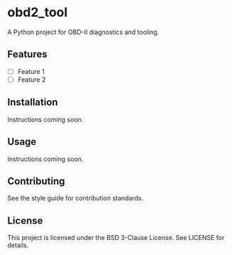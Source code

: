 # obd2_tool

A Python project for OBD-II diagnostics and tooling.

## Features
- [ ] Feature 1
- [ ] Feature 2

## Installation
Instructions coming soon.

## Usage
Instructions coming soon.

## Contributing
See the style guide for contribution standards.

## License
This project is licensed under the BSD 3-Clause License. See LICENSE for details.
